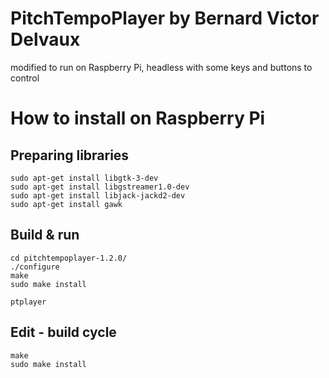 # PitchTempoPlayer by Bernard Victor Delvaux

modified to run on Raspberry Pi, headless with some keys and buttons to control


# How to install on Raspberry Pi

## Preparing libraries
```
sudo apt-get install libgtk-3-dev
sudo apt-get install libgstreamer1.0-dev
sudo apt-get install libjack-jackd2-dev
sudo apt-get install gawk
```

## Build & run
```
cd pitchtempoplayer-1.2.0/
./configure
make
sudo make install

ptplayer
```

## Edit - build cycle
```
make
sudo make install
```
